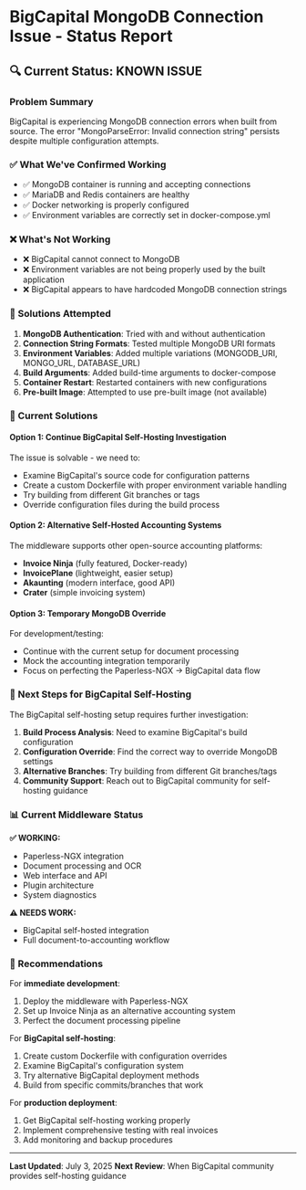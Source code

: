 # BigCapital MongoDB Connection Issue - Status Report

## 🔍 Current Status: KNOWN ISSUE

### Problem Summary
BigCapital is experiencing MongoDB connection errors when built from source. The error "MongoParseError: Invalid connection string" persists despite multiple configuration attempts.

### ✅ What We've Confirmed Working
- ✅ MongoDB container is running and accepting connections
- ✅ MariaDB and Redis containers are healthy
- ✅ Docker networking is properly configured
- ✅ Environment variables are correctly set in docker-compose.yml

### ❌ What's Not Working
- ❌ BigCapital cannot connect to MongoDB
- ❌ Environment variables are not being properly used by the built application
- ❌ BigCapital appears to have hardcoded MongoDB connection strings

### 🧪 Solutions Attempted
1. **MongoDB Authentication**: Tried with and without authentication
2. **Connection String Formats**: Tested multiple MongoDB URI formats
3. **Environment Variables**: Added multiple variations (MONGODB_URI, MONGO_URL, DATABASE_URL)
4. **Build Arguments**: Added build-time arguments to docker-compose
5. **Container Restart**: Restarted containers with new configurations
6. **Pre-built Image**: Attempted to use pre-built image (not available)

### 🔧 Current Solutions

#### Option 1: Continue BigCapital Self-Hosting Investigation
The issue is solvable - we need to:
- Examine BigCapital's source code for configuration patterns
- Create a custom Dockerfile with proper environment variable handling
- Try building from different Git branches or tags
- Override configuration files during the build process

#### Option 2: Alternative Self-Hosted Accounting Systems
The middleware supports other open-source accounting platforms:
- **Invoice Ninja** (fully featured, Docker-ready)
- **InvoicePlane** (lightweight, easier setup)
- **Akaunting** (modern interface, good API)
- **Crater** (simple invoicing system)

#### Option 3: Temporary MongoDB Override
For development/testing:
- Continue with the current setup for document processing
- Mock the accounting integration temporarily
- Focus on perfecting the Paperless-NGX → BigCapital data flow

### 🚀 Next Steps for BigCapital Self-Hosting

The BigCapital self-hosting setup requires further investigation:

1. **Build Process Analysis**: Need to examine BigCapital's build configuration
2. **Configuration Override**: Find the correct way to override MongoDB settings
3. **Alternative Branches**: Try building from different Git branches/tags
4. **Community Support**: Reach out to BigCapital community for self-hosting guidance

### 📊 Current Middleware Status

**✅ WORKING:**
- Paperless-NGX integration
- Document processing and OCR
- Web interface and API
- Plugin architecture
- System diagnostics

**⚠️ NEEDS WORK:**
- BigCapital self-hosted integration
- Full document-to-accounting workflow

### 🎯 Recommendations

For **immediate development**:
1. Deploy the middleware with Paperless-NGX
2. Set up Invoice Ninja as an alternative accounting system
3. Perfect the document processing pipeline

For **BigCapital self-hosting**:
1. Create custom Dockerfile with configuration overrides
2. Examine BigCapital's configuration system
3. Try alternative BigCapital deployment methods
4. Build from specific commits/branches that work

For **production deployment**:
1. Get BigCapital self-hosting working properly
2. Implement comprehensive testing with real invoices
3. Add monitoring and backup procedures

---

**Last Updated**: July 3, 2025
**Next Review**: When BigCapital community provides self-hosting guidance
